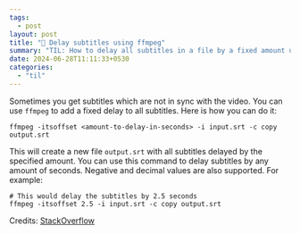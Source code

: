```yaml
---
tags:
  - post
layout: post
title: "📝 Delay subtitles using ffmpeg"
summary: "TIL: How to delay all subtitles in a file by a fixed amount using ffmpeg"
date: 2024-06-28T11:11:33+0530
categories:
  - "til"
---
```


Sometimes you get subtitles which are not in sync with the video. You can use `ffmpeg` to add a fixed delay to all subtitles. Here is how you can do it:

```shell
ffmpeg -itsoffset <amount-to-delay-in-seconds> -i input.srt -c copy output.srt
```

This will create a new file `output.srt` with all subtitles delayed by the specified amount. You can use this command to delay subtitles by any amount of seconds. Negative and decimal values are also supported. For example:

```shell
# This would delay the subtitles by 2.5 seconds
ffmpeg -itsoffset 2.5 -i input.srt -c copy output.srt
```

Credits: [StackOverflow](https://stackoverflow.com/a/57821897/4717436)
